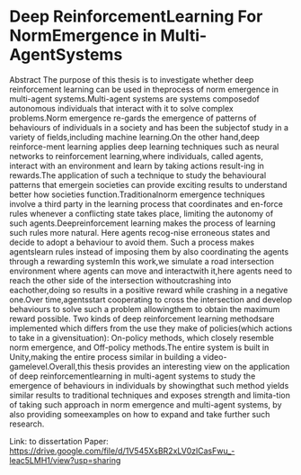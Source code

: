 # Deep ReinforcementLearning For NormEmergence in Multi-AgentSystems
Abstract
The purpose of this thesis is to investigate whether deep reinforcement learning can be used in theprocess of norm emergence in multi-agent systems.Multi-agent systems are systems composedof autonomous individuals that interact with it to solve complex problems.Norm emergence re-gards the emergence of patterns of behaviours of individuals in a society and has been the subjectof study in a variety of fields,including machine learning.On the other hand,deep reinforce-ment learning applies deep learning techniques such as neural networks to reinforcement learning,where individuals, called agents, interact with an environment and learn by taking actions result-ing in rewards.The application of such a technique to study the behavioural patterns that emergein societies can provide exciting results to understand better how societies function.Traditionalnorm emergence techniques involve a third party in the learning process that coordinates and en-force rules whenever a conflicting state takes place, limiting the autonomy of such agents.Deepreinforcement learning makes the process of learning such rules more natural. Here agents recog-nise erroneous states and decide to adopt a behaviour to avoid them. Such a process makes agentslearn rules instead of imposing them by also coordinating the agents through a rewarding systemIn this work,we simulate a road intersection environment where agents can move and interactwith it,here agents need to reach the other side of the intersection withoutcrashing into eachother,doing so results in a positive reward while crashing in a negative one.Over time,agentsstart cooperating to cross the intersection and develop behaviours to solve such a problem allowingthem to obtain the maximum reward possible. Two kinds of deep reinforcement learning methodsare implemented which differs from the use they make of policies(which actions to take in a givensituation): On-policy methods, which closely resemble norm emergence, and Off-policy methods.The entire system is built in Unity,making the entire process similar in building a video-gamelevel.Overall,this thesis provides an interesting view on the application of deep reinforcementlearning in multi-agent systems to study the emergence of behaviours in individuals by showingthat such method yields similar results to traditional techniques and exposes strength and limita-tion of taking such approach in norm emergence and multi-agent systems, by also providing someexamples on how to expand and take further such research.

Link: to dissertation Paper: https://drive.google.com/file/d/1V545XsBR2xLV0zlCasFwu_-leac5LMH1/view?usp=sharing
